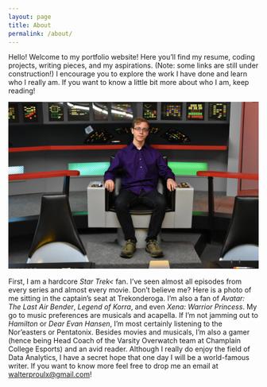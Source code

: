 ```yaml
---
layout: page
title: About
permalink: /about/
---
```


Hello! Welcome to my portfolio website! Here you’ll find my resume, coding projects, writing pieces, and my aspirations. (Note: some links are still under construction!) I encourage you to explore the work I have done and learn who I really am. If you want to know a little bit more about who I am, keep reading!

![Walter sitting in captains chair.](/images/Bio-Card.JPG "Star Trek Captain's Chair")

First, I am a hardcore *Star Trek<* fan. I’ve seen almost all episodes from every series and almost every movie. Don’t believe me? Here is a photo of me sitting in the captain’s seat at Trekonderoga. I’m also a fan of *Avatar: The Last Air Bender*, *Legend of Korra*, and even *Xena: Warrior Princess*. My go to music preferences are musicals and acapella. If I’m not jamming out to *Hamilton* or *Dear Evan Hansen*, I’m most certainly listening to the Nor’easters or Pentatonix.
Besides movies and musicals, I’m also a gamer (hence being Head Coach of the Varsity Overwatch team at Champlain College Esports) and an avid reader. Although I really do enjoy the field of Data Analytics, I have a secret hope that one day I will be a world-famous writer.
If you want to know more feel free to drop me an email at walterproulx@gmail.com!
